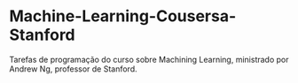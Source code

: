 # Machine-Learning-Cousersa-Stanford

Tarefas de programação do curso sobre Machining Learning, ministrado por Andrew Ng, professor de Stanford. 
